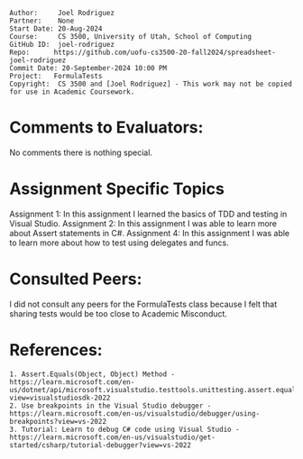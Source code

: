 ﻿```
Author:     Joel Rodriguez
Partner:    None
Start Date: 20-Aug-2024
Course:     CS 3500, University of Utah, School of Computing
GitHub ID:  joel-rodriguez
Repo:      https://github.com/uofu-cs3500-20-fall2024/spreadsheet-joel-rodriguez
Commit Date: 20-September-2024 10:00 PM
Project:   FormulaTests
Copyright:  CS 3500 and [Joel Rodriguez] - This work may not be copied for use in Academic Coursework.
```

# Comments to Evaluators:
No comments there is nothing special.

# Assignment Specific Topics
Assignment 1: In this assignment I learned the basics of TDD and testing in Visual Studio.
Assignment 2: In this assignment I was able to learn more about Assert statements in C#.
Assignment 4: In this assignment I was able to learn more about how to test using delegates and funcs.

# Consulted Peers:

I did not consult any peers for the FormulaTests class because I felt that sharing tests would be too close to Academic Misconduct.

# References:

    1. Assert.Equals(Object, Object) Method - https://learn.microsoft.com/en-us/dotnet/api/microsoft.visualstudio.testtools.unittesting.assert.equals?view=visualstudiosdk-2022
    2. Use breakpoints in the Visual Studio debugger - https://learn.microsoft.com/en-us/visualstudio/debugger/using-breakpoints?view=vs-2022
    3. Tutorial: Learn to debug C# code using Visual Studio - https://learn.microsoft.com/en-us/visualstudio/get-started/csharp/tutorial-debugger?view=vs-2022
   
